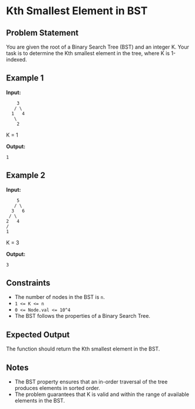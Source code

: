 # Kth Smallest Element in BST

## Problem Statement
You are given the root of a Binary Search Tree (BST) and an integer K. Your task is to determine the Kth smallest element in the tree, where K is 1-indexed.

## Example 1

**Input:**
```
    3
   / \
  1   4
   \
    2
```
K = 1

**Output:**
```
1
```

## Example 2

**Input:**
```
    5
   / \
  3   6
 / \
2   4
/
1
```
K = 3

**Output:**
```
3
```

## Constraints
- The number of nodes in the BST is `n`.
- `1 <= K <= n`
- `0 <= Node.val <= 10^4`
- The BST follows the properties of a Binary Search Tree.

## Expected Output
The function should return the Kth smallest element in the BST.

## Notes
- The BST property ensures that an in-order traversal of the tree produces elements in sorted order.
- The problem guarantees that K is valid and within the range of available elements in the BST.